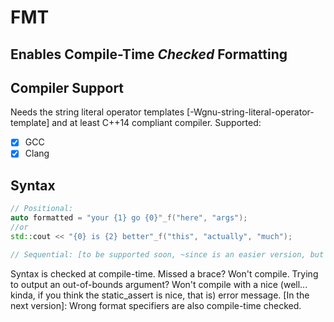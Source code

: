 # FMT
## Enables Compile-Time *Checked* Formatting 

## Compiler Support
Needs the string literal operator templates [-Wgnu-string-literal-operator-template]
and at least C++14 compliant compiler. 
Supported: 
- [x] GCC
- [x] Clang 

## Syntax
```C++
// Positional:
auto formatted = "your {1} go {0}"_f("here", "args");
//or 
std::cout << "{0} is {2} better"_f("this", "actually", "much");

// Sequential: [to be supported soon, ~since is an easier version, but need to optimize~]


```

Syntax is checked at compile-time. 
Missed a brace? Won't compile. 
Trying to output an out-of-bounds argument? Won't compile with a nice (well... kinda, if you think the static_assert is nice, that is) error message. 
[In the next version]: Wrong format specifiers are also compile-time checked.

